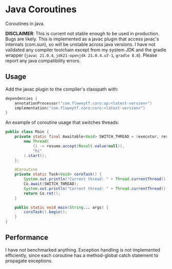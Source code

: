 # Java Coroutines

Coroutines in java.

**DISCLAIMER**:
This is current not stable enough to be used in production. Bugs are likely. This is implemented as a javac plugin that
access javac's internals (com.sun), so will be unstable across java versions. I have not validated any compiler
toolchain except from my system JDK and the gradle wrapper (`javac 21.0.4`, `jdk21-openjdk 21.0.4.u7-1`, `gradle 8.8`).
Please report any java compatibility errors.

## Usage

Add the javac plugin to the compiler's classpath with:

```kotlin
dependencies {
    annotationProcessor("com.floweytf.coro:ap:<latest-version>")
    implementation("com.floweytf.coro:coro:<latest-version>")
}
```

An example of coroutine usage that switches threads:

```java 
public class Main {
    private static final Awaitable<Void> SWITCH_THREAD = (executor, resume) -> {
        new Thread(
            () -> resume.accept(Result.value(null)),
            "hi"
        ).start();
    };

    @Coroutine
    private static Task<Void> coroTask() {
        System.out.println("Current thread: " + Thread.currentThread().getName());
        Co.await(SWITCH_THREAD);
        System.out.println("Current thread: " + Thread.currentThread().getName());
        return Co.ret();
    }

    public static void main(String... args) {
        coroTask().begin();
    }
}

```

## Performance

I have not benchmarked anything. Exception handling is not implemented efficiently, since each coroutine has
a method-global catch statement to propagate exceptions.
